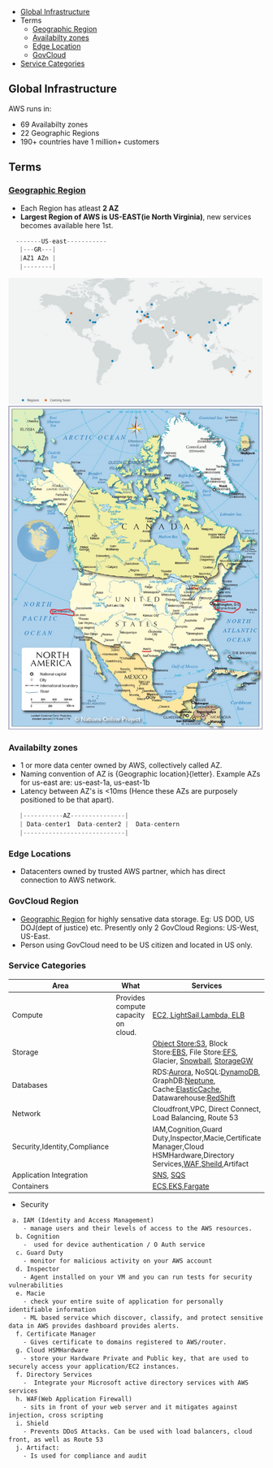 - [Global Infrastructure](#gi)
- Terms
  - [Geographic Region](#gr)
  - [Availabilty zones](#az)
  - [Edge Location](#el)
  - [GovCloud](#gc)
- [Service Categories](#sc)

<a name=gi></a>
## Global Infrastructure
AWS runs in:
- 69 Availabilty zones
- 22 Geographic Regions
- 190+ countries have 1 million+ customers

<a name=t></a>
## Terms
<a name=gr></a>
### [Geographic Region](https://aws.amazon.com/about-aws/global-infrastructure/regions_az/?p=ngi&loc=2)
- Each Region has atleast **2 AZ**
- **Largest Region of AWS is US-EAST(ie North Virginia)**, new services becomes available here 1st.
```c
  -------US-east-----------
   |---GR---|
   |AZ1 AZn |
   |--------|
```
<img src=regions_and_az.JPG width=500 />

<img src=north-america-political-map.jpg width=500 />

<a name=az></a>
### Availabilty zones
- 1 or more data center owned by AWS, collectively called AZ.
- Naming convention of AZ is {Geographic location}{letter}. Example AZs for us-east are: us-east-1a, us-east-1b
- Latency between AZ's is <10ms (Hence these AZs are purposely positioned to be that apart).
```c
   |-----------AZ---------------|
   | Data-center1  Data-center2 |  Data-centern
   |----------------------------|
```

<a name=el></a>
### Edge Locations
- Datacenters owned by trusted AWS partner, which has direct connection to AWS network.

<a name=gc></a>
### GovCloud Region
- [Geographic Region](#gr) for highly sensative data storage. Eg: US DOD, US DOJ(dept of justice) etc. Presently only 2 GovCloud Regions: US-West, US-East.
- Person using GovCloud need to be US citizen and located in US only.

<a name=sc></a>
### Service Categories

|Area|What|Services|
|---|---|---|
|Compute|Provides compute capacity on cloud.|[EC2, LightSail,Lambda, ELB](/System-Design/Concepts/AWS/compute/)|
|Storage||[Object Store:S3](/System-Design/Concepts/Databases/Object_Storage), Block Store:[EBS](/System-Design/Concepts/AWS/Storage/EBS_Elastic_Block_Storage/README.md), File Store:[EFS](/System-Design/Concepts/AWS/Storage/EFS_Elastic_File_System/README.md), Glacier, [Snowball](/System-Design/Concepts/AWS/Storage/SnowBall/README.md), [StorageGW](/System-Design/Concepts/AWS/Storage/Storage_Gateway/README.md)|
|Databases||RDS:[Aurora](/System-Design/Concepts/Databases/SQL/Aurora.md), NoSQL:[DynamoDB](/System-Design/Concepts/Databases/NOSQL/AWS_DynamoDB), GraphDB:[Neptune](/System-Design/Concepts/Databases/NOSQL/Graph_DB/AWS_Neptune), Cache:[ElasticCache](/System-Design/Concepts/Cache/AWS_ElasticCache/README.md), Datawarehouse:[RedShift](/System-Design/Concepts/Databases/DataWareHouse/Aws_RedShift/README.md)|
|Network||Cloudfront,VPC, Direct Connect, Load Balancing, Route 53|
|Security,Identity,Compliance||IAM,Cognition,Guard Duty,Inspector,Macie,Certificate Manager,Cloud HSMHardware,Directory Services,[WAF](/System-Design/Concepts/AWS/Security/WAF_Web_Application_Firewall),[Sheild](/System-Design/Concepts/AWS/Security/Sheilg/),Artifact|
|Application Integration||[SNS](/System-Design/Concepts/AWS/Application_Integration/SNS_SQS/), [SQS](/System-Design/Concepts/AWS/Application_Integration/SNS_SQS/)|
|Containers||[ECS,EKS,Fargate](/System-Design/Concepts/AWS/Container/)|

- Security
```
 a. IAM (Identity and Access Management)
    - manage users and their levels of access to the AWS resources.
  b. Cognition
    -  used for device authentication / O Auth service
  c. Guard Duty
    - monitor for malicious activity on your AWS account
  d. Inspector
    - Agent installed on your VM and you can run tests for security vulnerabilities
  e. Macie
    - check your entire suite of application for personally identifiable information
    - ML based service which discover, classify, and protect sensitive data in AWS provides dashboard provides alerts.
  f. Certificate Manager
    - Gives certificate to domains registered to AWS/router.
  g. Cloud HSMHardware
    - store your Hardware Private and Public key, that are used to securely access your application/EC2 instances.
  f. Directory Services
    -  Integrate your Microsoft active directory services with AWS services
  h. WAF(Web Application Firewall)
    - sits in front of your web server and it mitigates against injection, cross scripting
  i. Shield
    - Prevents DDoS Attacks. Can be used with load balancers, cloud front, as well as Route 53
  j. Artifact: 
    - Is used for compliance and audit
```
